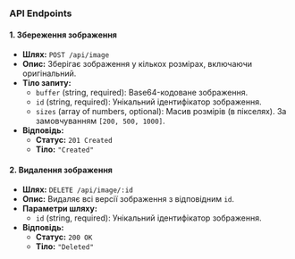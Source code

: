 ### API Endpoints

#### 1. Збереження зображення

- **Шлях:** `POST /api/image`
- **Опис:** Зберігає зображення у кількох розмірах, включаючи оригінальний.
- **Тіло запиту:**
  - `buffer` (string, required): Base64-кодоване зображення.
  - `id` (string, required): Унікальний ідентифікатор зображення.
  - `sizes` (array of numbers, optional): Масив розмірів (в пікселях). За замовчуванням `[200, 500, 1000]`.
- **Відповідь:**
  - **Статус:** `201 Created`
  - **Тіло:** `"Created"`

#### 2. Видалення зображення

- **Шлях:** `DELETE /api/image/:id`
- **Опис:** Видаляє всі версії зображення з відповідним `id`.
- **Параметри шляху:**
  - `id` (string, required): Унікальний ідентифікатор зображення.
- **Відповідь:**
  - **Статус:** `200 OK`
  - **Тіло:** `"Deleted"`
